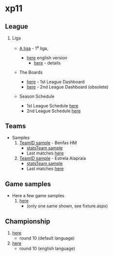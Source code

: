 # xp11

## League

1. Liga
   + [A liga](http://www.xperteleven.com/standings.aspx?Lid=411258&Sel=T&Lnr=1&dh=2) - 1<sup>a</sup> liga,
     * [here](https://xperteleven.com/standings.aspx?Lid=411258&Sel=T&Lnr=1&dh=2&plang=EN) english version
       + [here](http://www.xperteleven.com/leagueInfo.aspx?Lid=411258&dh=2) - details

   + The Boards
     * [here](http://www.xperteleven.com/standings.aspx?Lid=411258&Sel=T&Lnr=1&dh=2) - 1st League Dashboard
     * [here](http://www.xperteleven.com/standings.aspx?Lid=411258&Sel=T&Lnr=2&dh=2) - 2nd League Dashboard (obsolete)

   + Season Schedule
     * 1st League Schedule [here](http://www.xperteleven.com/fixture.aspx?Lid=411258&Lnr=1&dh=2&plang=EN)
     * 2nd League Schedule [here](http://www.xperteleven.com/fixture.aspx?Lid=411258&Lnr=2&dh=2&plang=EN)

## Teams

- Samples
  1. [TeamID sample](http://www.xperteleven.com/players.aspx?TeamID=1591357&Boost=0&dh=2) - Benfas HM
     * [statsTeam sample](http://www.xperteleven.com/statsTeam.aspx?Sel=M&TeamID=1591357&dh=2)
     * Last matches [here](http://www.xperteleven.com/games.aspx?Sel=O&TeamID=1591357&dh=2)
  1. [TeamID sample](http://www.xperteleven.com/players.aspx?TeamID=1591464&Boost=0&dh=2) - Estrela Alapraia
     * [statsTeam sample](http://www.xperteleven.com/statsTeam.aspx?Sel=M&TeamID=1591464&dh=2)
     * Last matches [here](http://www.xperteleven.com/games.aspx?Sel=O&TeamID=1591464&dh=2)

## Game samples

- Here a few game samples
  1.  [here](http://www.xperteleven.com/gameDetails.aspx?GameID=319069347&dh=2)
      - (only one same shown, see fixture.aspx)

## Championship
1. [here](https://xperteleven.com/showroom.aspx?Lid=411258&Lnr=1&dh=2&Omg=10&Cup=0)
   - round 10 (default language)
1. [here](https://xperteleven.com/showroom.aspx?Lid=411258&Lnr=1&dh=2&Omg=10&Cup=0&plang=EN)
   - round 10 (english language)
